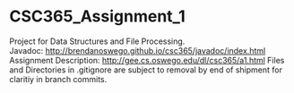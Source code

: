 # CSC365_Assignment_1
Project for Data Structures and File Processing.<br>
Javadoc: http://brendanoswego.github.io/csc365/javadoc/index.html <br>
Assignment Description: http://gee.cs.oswego.edu/dl/csc365/a1.html
Files and Directories in .gitignore are subject to removal by end of shipment for claritiy in branch commits.
